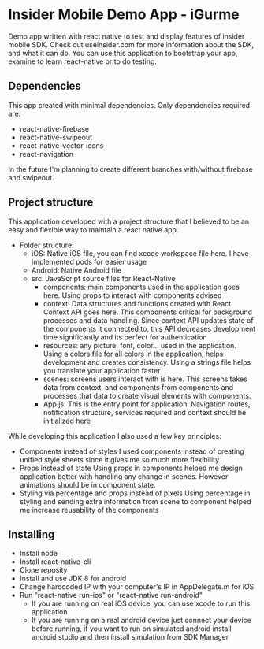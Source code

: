 # Insider Mobile Demo App - iGurme

Demo app written with react native to test and display features of insider mobile SDK. Check out useinsider.com for more information about the SDK, and what it can do. You can use this application to bootstrap your app, examine to learn react-native or to do testing.

## Dependencies
This app created with minimal dependencies. Only dependencies required are:
- react-native-firebase
- react-native-swipeout
- react-native-vector-icons
- react-navigation

In the future I'm planning to create different branches with/without firebase and swipeout.

## Project structure
This application developed with a project structure that I believed to be an easy and flexible way to maintain a react native app.
- Folder structure:
  - iOS: Native iOS file, you can find xcode workspace file here. I have implemented pods for easier usage
  - Android: Native Android file
  - src: JavaScript source files for React-Native
    - components: main components used in the application goes here. Using props to interact with components advised
    - context: Data structures and functions created with React Context API goes here. This components critical for background processes and data handling. Since context API updates state of the components it connected to, this API decreases development time significantly and its perfect for authentication
    - resources: any picture, font, color... used in the application. Using a colors file for all colors in the application, helps development and creates consistency. Using a strings file helps you translate your application faster
    - scenes: screens users interact with is here. This screens takes data from context, and components from components and processes that data to create visual elements with components.
    - App.js: This is the entry point for application. Navigation routes, notification structure, services required and context should be initialized here

While developing this application I also used a few key principles:
 - Components instead of styles
   I used components instead of creating unified style sheets since it gives me so much more flexibility
 - Props instead of state
   Using props in components helped me design application better with handling any change in scenes. However animations should be in component state.
 - Styling via percentage and props instead of pixels
   Using percentage in styling and sending extra information from scene to component helped me increase reusability of the components

## Installing
 - Install node
 - Install react-native-cli
 - Clone reposity
 - Install and use JDK 8 for android
 - Change hardcoded IP with your computer's IP in AppDelegate.m for iOS
 - Run "react-native run-ios" or "react-native run-android"
   - If you are running on real iOS device, you can use xcode to run this application
   - If you are running on a real android device just connect your device before running, if you want to run on simulated android install android studio and then install simulation from SDK Manager
